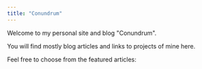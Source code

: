 ```yaml
---
title: "Conundrum"
---
```

Welcome to my personal site and blog "Conundrum".

You will find mostly blog articles and links to projects of mine here.

Feel free to choose from the featured articles: